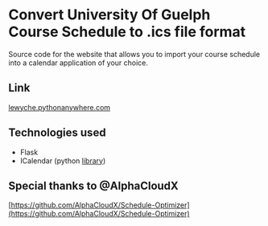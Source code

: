 
# Convert University Of Guelph Course Schedule to .ics file format
Source code for the website that allows you to import your course schedule into a calendar application of your choice. 

## Link
[lewyche.pythonanywhere.com](lewyche.pythonanywhere.com)

## Technologies used
- Flask
- ICalendar (python [library](https://pypi.org/project/icalendar/))

## Special thanks to @AlphaCloudX
[https://github.com/AlphaCloudX/Schedule-Optimizer](https://github.com/AlphaCloudX/Schedule-Optimizer)
